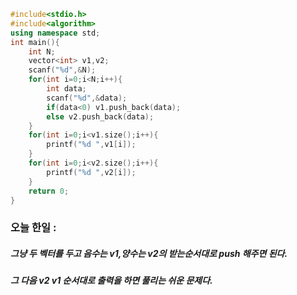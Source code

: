 ```cpp
#include<stdio.h>
#include<algorithm>
using namespace std;
int main(){
	int N;
	vector<int> v1,v2;
	scanf("%d",&N);
	for(int i=0;i<N;i++){
		int data;
		scanf("%d",&data);
		if(data<0) v1.push_back(data);
		else v2.push_back(data);
	}
	for(int i=0;i<v1.size();i++){
		printf("%d ",v1[i]);
	}
	for(int i=0;i<v2.size();i++){
		printf("%d ",v2[i]);
	}
	return 0;
}
```
### 오늘 한일 :
##### 그냥 두 벡터를 두고 음수는 v1,양수는 v2의 받는순서대로 push 해주면 된다.
##### 그 다음 v2 v1 순서대로 출력을 하면 풀리는 쉬운 문제다.
